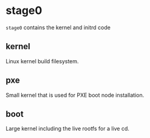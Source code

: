 # stage0

`stage0` contains the kernel and initrd code

## kernel

Linux kernel build filesystem.

## pxe

Small kernel that is used for PXE boot node installation.

## boot

Large kernel including the live rootfs for a live cd.
